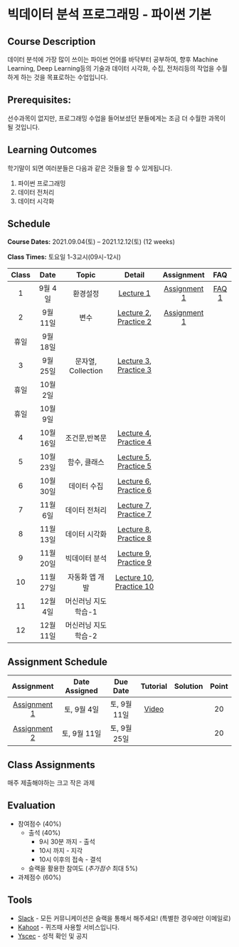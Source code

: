 # 빅데이터 분석 프로그래밍 - 파이썬 기본

## Course Description

데이터 분석에 가장 많이 쓰이는 파이썬 언어를 바닥부터 공부하여, 향후 Machine Learning, Deep Learning등의 기술과 데이터 시각화, 수집, 전처리등의 작업을 수월하게 하는 것을 목표로하는 수업입니다.



## Prerequisites:  
선수과목이 없지만, 프로그래밍 수업을 들어보셨던 분들에게는 조금 더 수월한 과목이 될 것입니다.

## Learning Outcomes

학기말이 되면 여러분들은 다음과 같은 것들을 할 수 있게됩니다.

1. 파이썬 프로그래밍
1. 데이터 전처리
1. 데이터 시각화

## Schedule

**Course Dates:** 2021.09.04(토) – 2021.12.12(토) (12 weeks)

**Class Times:** 토요일 1-3교시(09시-12시) 

| Class |       Date       |      Topic     |       Detail       |   Assignment  | FAQ |
|:-----:|:----------------:|:--------------:|:------------------:|:-------------:|:---:|
|  1  |  9월 4일            |     환경설정     |    [Lecture 1]     |   [Assignment 1]| [FAQ 1] |
|  2  |  9월 11일           |     변수        |  [Lecture 2], [Practice 2]     | [Assignment 1]|  |
| 휴일   | 9월 18일 | | |
|  3  |  9월 25일           |     문자열, Collection |  [Lecture 3], [Practice 3]     ||
| 휴일   | 10월 2일 | | |
| 휴일   | 10월 9일 | | |
|  4  |  10월 16일          |    조건문,반복문    |  [Lecture 4], [Practice 4]     |   |
|  5  |  10월 23일          |    함수, 클래스     | [Lecture 5], [Practice 5]     |   |  |
|  6  |  10월 30일          |    데이터 수집      | [Lecture 6], [Practice 6]  |  | |
|  7  |  11월 6일           |    데이터 전처리    | [Lecture 7], [Practice 7]     |   |  |
|  8  |  11월 13일          |    데이터 시각화    | [Lecture 8], [Practice 8]     |  |  |
|  9  |  11월 20일          |    빅데이터 분석    | [Lecture 9], [Practice 9]     |   |  |
|  10 |  11월 27일          |    자동화 앱 개발   | [Lecture 10], [Practice 10]     | |  |
|  11 |  12월 4일           |    머신러닝 지도학습-1   |  | |  |
|  12 |  12월 11일          |    머신러닝 지도학습-2   |  | | |






[Lecture 1]: lecture/week-01
[Lecture 2]: lecture/week-02
[Lecture 3]: lecture/week-03
[Lecture 4]: lecture/week-04
[Lecture 5]: lecture/week-05
[Lecture 6]: lecture/week-06
[Lecture 7]: lecture/week-07
[Lecture 8]: lecture/week-08
[Lecture 9]: lecture/week-09
[Lecture 10]: lecture/week-10
[Lecture 11]: lecture/week-11


[Assignment 1]: assignment/week-01
[Assignment 2]: assignment/week-02
[Assignment 3]: assignment/week-03
[Assignment 4]: assignment/week-04
[Assignment 5]: assignment/week-05
[Assignment 7]: assignment/week-07




[Practice 1]: practice/week-01
[Practice 2]: practice/week-02
[Practice 3]: practice/week-03
[Practice 4]: practice/week-04
[Practice 5]: practice/week-05
[Practice 6]: practice/week-06
[Practice 7]: practice/week-07
[Practice 8]: practice/week-08
[Practice 9]: practice/week-09
[Practice 10]: practice/week-10
[Practice 11]: practice/week-11



[FAQ 1]: FAQ.md#week-01


## Assignment Schedule 


|               Assignment               | Date Assigned |   Due Date   |    Tutorial  |   Solution   |    Point     |
|:--------------------------------------:|:-------------:|:------------:|:------------:|:------------:|:------------:|
| [Assignment 1]                      |  토, 9월 4일  |  토, 9월 11일 | [Video](https://www.loom.com/share/0842b0b7db584dbca9869b53de0b525f)  | | 20 |
| [Assignment 2]                      |  토, 9월 11일  |  토, 9월 25일 |   | | 20 |






## Class Assignments

매주 제출해야하는 크고 작은 과제


## Evaluation


- 참여점수 (40%)
    - 출석 (40%) 
        - 9시 30분 까지 - 출석
        - 10시 까지 - 지각
        - 10시 이후의 접속 - 결석
    - 슬랙을 활용한 참여도 (*추가점수* 최대 5%)
- 과제점수 (60%)

## Tools

- [Slack](https://yonsei-sgi-1.slack.com) - 모든 커뮤니케이션은 슬랙을 통해서 해주세요! (특별한 경우에만 이메일로)
- [Kahoot](https://kahoot.it) - 퀴즈때 사용할 서비스입니다.
- [Yscec](https://www.learnus.org/course/view.php?id=206497) - 성적 확인 및 공지

